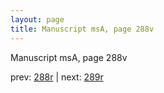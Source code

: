 ```yaml
---
layout: page
title: Manuscript msA, page 288v
---
```


Manuscript msA, page 288v

prev:  [288r](../288r) | next:  [289r](../289r)